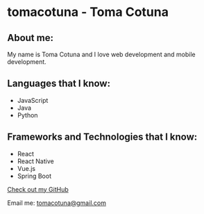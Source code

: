 # tomacotuna - Toma Cotuna

## About me:

My name is Toma Cotuna and I love web development and mobile development.

## Languages that I know:

- JavaScript
- Java
- Python

## Frameworks and Technologies that I know:

- React
- React Native
- Vue.js
- Spring Boot

[Check out my GitHub](https://github.com/tomacotuna)

Email me: tomacotuna@gmail.com

